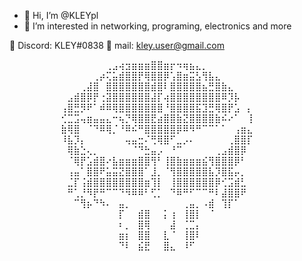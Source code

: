- 👋 Hi, I’m @KLEYpl
- 👀 I’m interested in networking, programing, electronics and more

📱  Discord: KLEY#0838
📧 mail: kley.user@gmail.com


⠀⠀⠀⠀⠀⠀⠀⠀⠀⠀⠀⠀⠀⠀⠀⢀⣠⢴⣲⣶⣶⣶⣿⣿⣶⡖⠲⢶⣦⣄⡀⠀⠀⠀⠀⠀⠀⠀⠀⠀⠀⠀⠀⠀⠀⠀
⠀⠀⠀⠀⠀⠀⠀⠀⠀⠀⠀⠀⠀⢀⡴⢍⣥⣾⣿⣿⡟⢿⣿⣿⡿⢡⣿⣶⣭⣣⢻⣧⣄⠀⠀⠀⠀⠀⠀⠀⠀⠀⠀⠀⠀⠀
⠀⠀⠀⠀⠀⠀⠀⠀⠀⠀⠀⢀⣼⣿⠀⣿⣿⣿⣿⣿⣿⣿⣾⣿⠇⣿⣿⣿⣿⣿⣦⣛⣿⣷⣄⠀⠀⠀⠀⠀⠀⠀⠀⠀⠀⠀
⠀⠀⠀⠀⠀⠀⠀⠀⠀⣠⣾⣿⡿⡟⢐⣽⣿⣿⣿⣿⣿⣿⣼⡏⢴⣿⣿⣿⣿⣿⣿⣿⣿⠿⡹⡧⠀⠀⠀⠀⠀⠀⠀⠀⠀⠀
⠀⠀⠀⠀⠀⠀⠀⠀⢠⣿⣛⡻⠟⠁⠾⠿⢿⣿⣿⣿⣿⣿⣿⣿⠘⣿⣿⣿⣿⣯⣹⣛⢿⣿⡟⣡⠀⡄⠀⠀⠀⠀⠀⠀⠀⠀
⠀⠀⠀⠀⠀⠀⠀⠀⢊⣉⣩⢤⣶⣤⣤⣄⠒⢦⡙⢿⣿⣿⣟⣴⣿⣿⣷⣝⣿⣿⣿⣿⣷⠮⠔⠁⠀⢸⠀⠀⠀⠀⠀⠀⠀⠀
⠀⠀⠀⠀⠀⠀⠀⠀⣷⢿⣿⠀⠈⠙⠿⢿⡈⠘⠿⠮⠛⣿⣿⣿⣿⣿⡿⠿⠻⠛⠉⠉⠁⠁⠀⢠⣶⣄⠀⠀⠀⠀⠀⠀⠀⠀
⠀⠀⠀⠀⠀⠀⠀⠀⠸⣧⡹⡄⠀⠀⠀⠀⠀⠀⢤⣤⣒⠌⢛⢿⣿⠋⣀⡠⠄⠀⠀⠀⠀⠀⢀⣿⣿⡏⠀⠀⠀⠀⠀⠀⠀⠀
⠀⠀⠀⠀⠀⠀⠀⠀⠀⢿⣷⣑⢄⡀⠀⠀⠀⠀⠀⠈⠙⣓⣤⡠⠀⠘⠉⠀⠀⠀⠀⠀⢀⣠⣾⣿⡿⠀⠀⠀⠀⠀⠀⠀⠀⠀
⠀⠀⠀⠀⠀⠀⠀⠀⠀⠈⢿⡟⣡⣾⣿⠔⣧⣶⣶⣶⣿⣿⢻⠃⢸⣿⣷⣶⣶⣶⣮⢻⣿⣿⣿⡿⠃⠀⠀⠀⠀⠀⠀⠀⠀⠀
⠀⠀⠀⠀⠀⠀⠀⠀⠀⢠⣤⠁⣿⣿⠟⣥⣭⣝⣿⣿⣿⠁⣸⡀⠈⢻⣿⣿⣿⣿⣿⣧⡹⣿⣯⡤⡀⠀⠀⠀⠀⠀⠀⠀⠀⠀
⠀⠀⠀⠀⠀⠀⠀⠀⠀⣈⡏⢨⣾⣿⣿⣿⣿⣿⣿⣿⣿⣶⢹⡇⠀⢸⣿⣿⣿⣿⣿⣿⡿⢊⣩⣾⣃⠀⠀⠀⠀⠀⠀⠀⠀⠀
⠀⠀⠀⠀⠀⠀⠀⠀⠀⠛⢁⡘⠻⡟⠛⠉⠉⠙⠻⠿⠿⠃⢋⡁⠀⠙⠿⠛⠋⠉⠉⠛⠇⣼⣿⣿⠟⠀⠀⠀⠀⠀⠀⠀⠀⠀
⠀⠀⠀⠀⠀⠀⠀⠀⠀⠀⠉⢻⡦⠙⠳⠄⠀⣤⡀⠀⠀⠀⠀⠀⠀⠀⠀⢀⣤⡀⠠⣾⠀⢹⡏⠁⠀⠀⠀⠀⠀⠀⠀⠀⠀⠀
⠀⠀⠀⠀⠀⠀⠀⠀⠀⠀⠀⠀⠀⠀⠀⠀⠀⡏⠀⠀⣾⣿⠀⠀⡅⢰⠀⢸⣿⡇⠀⠈⠀⠀⠀⠀⠀⠀⠀⠀⠀⠀⠀⠀⠀⠀
⠀⠀⠀⠀⠀⠀⠀⠀⠀⠀⠀⠀⠀⠀⠀⠀⠀⠆⡀⠀⣿⢿⠀⠀⠀⣼⠀⢈⣉⡄⠀⠀⠀⠀⠀⠀⠀⠀⠀⠀⠀⠀⠀⠀⠀⠀
⠀⠀⠀⠀⠀⠀⠀⠀⠀⠀⠀⠀⠀⠀⠀⠀⠀⣶⡆⠀⣿⣿⠀⠀⣇⠈⠀⢸⣿⠇⠀⠀⠀⠀⠀⠀⠀⠀⠀⠀⠀⠀⠀⠀⠀⠀
⠀⠀⠀⠀⠀⠀⠀⠀⠀⠀⠀⠀⠀⠀⠀⠀⠀⠙⠇⠀⣮⣟⠀⠀⣿⣄⠀⠸⠋⠀⠀⠀⠀⠀⠀⠀⠀⠀⠀⠀⠀⠀⠀⠀⠀⠀

